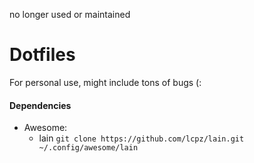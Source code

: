 no longer used or maintained

# Dotfiles
For personal use, might include tons of bugs (:

#### Dependencies
* Awesome:
	* lain ``git clone https://github.com/lcpz/lain.git ~/.config/awesome/lain``

